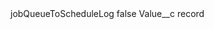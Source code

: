 <?xml version="1.0" encoding="UTF-8"?>
<CustomMetadata xmlns="http://soap.sforce.com/2006/04/metadata" xmlns:xsi="http://www.w3.org/2001/XMLSchema-instance" xmlns:xsd="http://www.w3.org/2001/XMLSchema">
    <label>jobQueueToScheduleLog</label>
    <protected>false</protected>
    <values>
        <field>Value__c</field>
        <value xsi:type="xsd:string">record</value>
    </values>
</CustomMetadata>

